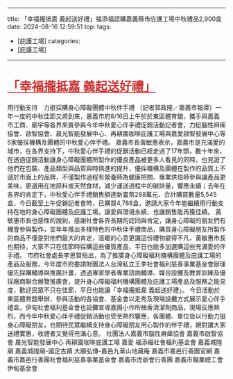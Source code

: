 ---
title: 「幸福攏抵嘉 義起送好禮」福添福認購嘉義縣市庇護工場中秋禮品2,900盒 
date: 2024-08-16 12:59:51 
top:
tags:
- [庇護工場]
categories:
- [庇護工場]
---------------------------------------------
 # **<a href="#" style="color: #ca3333;">「幸福攏抵嘉 義起送好禮」</a>**
 用行動支持　力挺採購身心障礙團體中秋伴手禮 
 〔記者郭政隆／嘉義市報導〕一年一度的中秋佳節又將到來，嘉義市府8/16日上午於於東區體育舘，攜手與嘉義市工商、廟宇等各界來賓參與今年中秋愛心伴手禮促銷活動記者會，力挺腦性麻痺協會、啟智協會、晨光智能發展中心、再耕園咖啡庇護工場與嘉愛啟智發展中心等5家優採機構及團體的中秋愛心伴手禮。 
 嘉義市長黃敏惠表示，嘉義市是充滿愛的城市，在各界支持下，中秋愛心伴手禮的促銷活動已經走過了17年頭，數十年來，在透過促銷活動讓身心障礙團體所製作的優良產品被更多人看見的同時，也見證了他們在包裝、產品類型與品質與時俱進的提升，優採機構及團體在製作的品質上不遜於市面上的品牌，不僅製作過程有營養師為健康把關、專業烘焙師參與讓產品更美味，更選用在地原料或天然食材，減少運送過程中的碳排量，響應永續；去年在各界的肯定下，中秋愛心伴手禮銷售額達新臺幣288萬元、合計購買數量5,545盒，今日截至上午促銷記者會時，已購買4,788盒，邀請大家今年能繼續用行動支持在地的身心障礙團體及庇護工場，讓愛與環境永續，也讓銷售能再獲佳績。 
 黃敏惠市長也感性的說到，感謝社會各界長期的認同與肯定，讓身心障礙的朋友們有機會參與製作，並年年推出多樣特色的中秋伴手禮商品，購買身心障礙朋友所製作的商品不僅是對他們最大的肯定，溫暖的心意更讓這份禮物變得不凡，黃敏惠市長也期待，大家不只在佳節時採購這些優質產品，平日也能多加選購這些充滿愛的伴手禮。 
 市府社會處長李思賢指出，為了推廣身心障礙福利機構團體及庇護工場的產品及服務，今年度市府委請財團法人台灣私立王李社會福利慈善事業基金會辦理優先採購輔導與推廣計畫，透過專家學者專業諮詢輔導、媒合設攤及教育訓練及優採廠商聯合展覽推廣會，提升身心障礙福利機構團體及庇護工場產品及服務之能見度，歡迎民眾不只在佳節，平日也能讓「幸福攏抵嘉 義起送好禮」。 
 今日活動於東區體育舘舉辦，參與活動的各協會、基金會以走秀及現場設攤方式展示愛心伴手禮盒，伊甸社會福利基金會也設攤宣導嘉揚小作所柚香清潔劑商品，現場反應熱烈，而今年中秋愛心伴手禮促銷活動也受至熱烈響應，各團體、單位皆以行動力挺身心障礙朋友，也期待民眾繼續支持身心障礙朋友用心製作的伴手禮，絕對讓大家送禮實惠，收禮者又覺得充滿心意。 
 社團法人嘉義市腦性麻痺協會     嘉義市啟智協會     晨光智能發展中心    再耕園咖啡庇護工場     嘉愛     福添福社會福利基金會     嘉義城隍廟      嘉義城隍廟-國定古蹟     大願弘傳-嘉邑九華山地藏庵         嘉義市嘉邑行善團官網     嘉義市嘉邑行善團社會福利慈善事業基金會     嘉義市虎爺會行善團     嘉義市職業總工會     伊甸基金會 
<!--more-->
